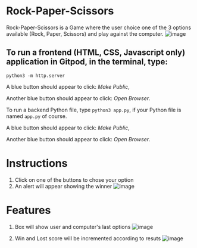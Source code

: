 # Rock-Paper-Scissors

Rock-Paper-Scissors is a Game where the user choice one of the 3 options available (Rock, Paper, Scissors) and play against the computer.
![image](https://user-images.githubusercontent.com/86023380/218188691-6314501b-c4b3-467b-b017-4e67947815b7.png)

## To run a frontend (HTML, CSS, Javascript only) application in Gitpod, in the terminal, type:

`python3 -m http.server`

A blue button should appear to click: _Make Public_,

Another blue button should appear to click: _Open Browser_.

To run a backend Python file, type `python3 app.py`, if your Python file is named `app.py` of course.

A blue button should appear to click: _Make Public_,

Another blue button should appear to click: _Open Browser_.

# Instructions
 1. Click on one of the buttons to chose your option 
 2. An alert will appear showing the winner 
![image](https://user-images.githubusercontent.com/86023380/218189255-9a2947e3-d48f-4bfa-bd79-ba95728d6685.png)

# Features
 1. Box will show user and computer's last options
 ![image](https://user-images.githubusercontent.com/86023380/218190821-bcf10d55-5e46-4cf3-b3d1-9f0473e4083e.png)

 2. Win and Lost score will be incremented according to resuts 
![image](https://user-images.githubusercontent.com/86023380/218190863-ed970dc3-17d0-4b3d-a7f6-175940094327.png)

